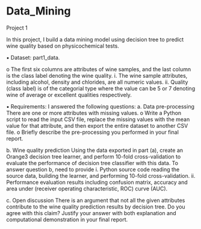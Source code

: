 # Data_Mining

Project 1

In this project, I build a data mining model using decision tree to predict wine quality based on physicochemical tests. 

▪ Dataset:
part1_data. 
 
o The first six columns are attributes of wine samples, and the last column is the class label denoting the wine quality. 
i. The wine sample attributes, including alcohol, density and chlorides, are all numeric values.
ii. Quality (class label) is of the categorial type where the value can be 5 or 7 denoting wine of average or excellent qualities respectively. 

▪ Requirements:
I answered the following questions:
a. Data pre-processing 
There are one or more attributes with missing values.
o Write a Python script to read the input CSV file, replace the missing values with the mean value for that attribute, and then export the entire dataset to another 
CSV file. 
o Briefly describe the pre-processing you performed in your final report. 

b. Wine quality prediction 
Using the data exported in part (a), create an Orange3 decision tree learner, and perform 10-fold cross-validation to evaluate the performance of decision tree 
classifier with this data. To answer question b, need to provide
i. Python source code reading the source data, building the learner, and performing 10-fold cross-validation.
ii. Performance evaluation results including confusion matrix, accuracy and area under (receiver operating characteristic, ROC) curve (AUC). 

c. Open discussion
There is an argument that not all the given attributes contribute to the wine quality prediction results by decision tree. Do you agree with this claim? Justify your 
answer with both explanation and computational demonstration in your final report.
